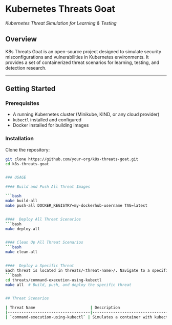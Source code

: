 # Kubernetes Threats Goat
*Kubernetes Threat Simulation for Learning & Testing*

## Overview
K8s Threats Goat is an open-source project designed to simulate security misconfigurations and vulnerabilities in Kubernetes environments. It provides a set of containerized threat scenarios for learning, testing, and detection research.

---

## Getting Started

### Prerequisites
- A running Kubernetes cluster (Minikube, KIND, or any cloud provider)
- `kubectl` installed and configured
- Docker installed for building images

### Installation

Clone the repository:
```bash
git clone https://github.com/your-org/k8s-threats-goat.git
cd k8s-threats-goat


### USAGE

#### Build and Push All Threat Images

```bash
make build-all
make push-all DOCKER_REGISTRY=my-dockerhub-username TAG=latest


####  Deploy All Threat Scenarios
```bash
make deploy-all


#### Clean Up All Threat Scenarios
```bash
make clean-all


####  Deploy a Specific Threat
Each threat is located in threats/<threat-name>/. Navigate to a specific threat directory and use its Makefile:
```bash
cd threats/command-execution-using-kubectl
make all  # Build, push, and deploy the specific threat


## Threat Scenarios

| Threat Name                        | Description                                                   |
|------------------------------------|---------------------------------------------------------------|
| `command-execution-using-kubectl` | Simulates a container with kubectl installed that can exec into other pods. |

